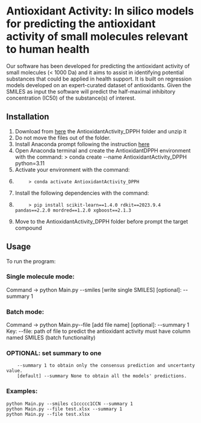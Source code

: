# Antioxidant Activity: In silico models for predicting the antioxidant activity of small molecules relevant to human health
Our software has been developed for predicting the antioxidant activity of small molecules (< 1000 Da) and it aims to assist in identifying potential substances that could be applied in health support. It is built on regression models developed on an expert-curated dataset of antioxidants.
Given the SMILES as input the software will predict the half-maximal inhibitory concentration (IC50) of the substance(s) of interest.
## Installation
1.	Download from [here](https://github.com/EdoardoVigano/AntioxidantActivity) the AntioxidantActivity_DPPH folder and unzip it
2.	Do not move the files out of the folder.
3.	Install Anaconda prompt following the instruction [here](https://www.anaconda.com/download)
4.	Open Anaconda terminal and create the AntioxidantDPPH environment with the command:
            > conda create --name AntioxidantActivity_DPPH python=3.11
5.	Activate your environment with the command:
6.	        > conda activate AntioxidantActivity_DPPH
7.	Install the following dependencies with the command:
8.	        > pip install scikit-learn==1.4.0 rdkit==2023.9.4 pandas==2.2.0 mordred==1.2.0 xgboost==2.1.3
9.	Move to the AntioxidantActivity_DPPH folder before prompt the target compound
## Usage
To run the program:
### Single molecule mode:
Command -> python Main.py --smiles [write single SMILES] [optional]: --summary 1

### Batch mode:
Command -> python Main.py--file [add file name] [optional]: --summary 1
Key:   --file: path of file to predict the antioxidant activity must have column named SMILES (batch functionality)
### OPTIONAL: set summary to one
        --summary 1 to obtain only the consensus prediction and uncertanty value.
        [default] --summary None to obtain all the models' predictions.

### Examples:
    python Main.py --smiles c1ccccc1CCN --summary 1
    python Main.py --file test.xlsx --summary 1 
    python Main.py --file test.xlsx 
